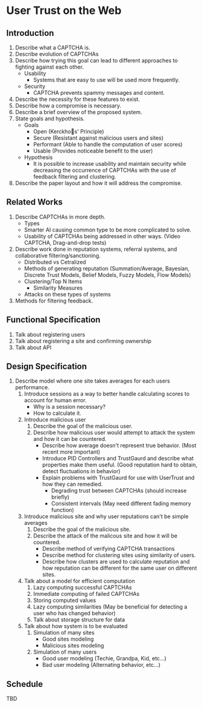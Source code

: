# User Trust on the Web

## Introduction
1. Describe what a CAPTCHA is.
2. Describe evolution of CAPTCHAs
2. Describe how trying this goal can lead to different approaches to fighting against each other.
    * Usability
        * Systems that are easy to use will be used more frequently.
    * Security
        * CAPTCHA prevents spammy messages and content.
3. Describe the necessity for these features to exist.
4. Describe how a compromise is necessary.
5. Describe a brief overview of the proposed system.
6. State goals and hypothesis.
    * Goals
        * Open (Kerckhos' Principle)
        * Secure (Resistant against malicious users and sites)
        * Performant (Able to handle the computation of user scores)
        * Usable (Provides noticeable benefit to the user)
    * Hypothesis
        * It is possible to increase usability and maintain security while decreasing the occurrence of CAPTCHAs with the use of feedback filtering and clustering.
7. Describe the paper layout and how it will address the compromise.

## Related Works
1. Describe CAPTCHAs in more depth.
    * Types
    * Smarter AI causing common type to be more complicated to solve.
    * Usability of CAPTCHAs being addressed in other ways. (Video CAPTCHA, Drag-and-drop tests)
2. Describe work done in reputation systems, referral systems, and collaborative filtering/sanctioning.
    * Distributed vs Cetralized
    * Methods of generating reputation (Summation/Average, Bayesian, Discrete Trust Models, Belief Models, Fuzzy Models, Flow Models)
    * Clustering/Top N Items
        * Similarity Measures
    * Attacks on these types of systems
3. Methods for filtering feedback.

## Functional Specification
1. Talk about registering users
2. Talk about registering a site and confirming ownership
3. Talk about API

## Design Specification
1. Describe model where one site takes averages for each users performance.
    1. Introduce sessions as a way to better handle calculating scores to account for human error.
        * Why is a session necessary?
        * How to calculate it.
    2. Introduce malicious user
        1. Describe the goal of the malicious user.
        2. Describe how malicious user would attempt to attack the system and how it can be countered.
            * Describe how average doesn't represent true behavior. (Most recent more important)
            * Introduce PID Controllers and TrustGaurd and describe what properties make them useful. (Good reputation hard to obtain, detect fluctuations in behavior)
            * Explain problems with TrustGaurd for use with UserTrust and how they can remedied.
                * Degrading trust between CAPTCHAs (should increase briefly)
                * Consistent intervals (May need different fading memory function)
    3. Introduce malicious site and why user reputations can't be simple averages
        1. Describe the goal of the malicious site.
        2. Describe the attack of the malicous site and how it will be countered.
            * Describe method of verifying CAPTCHA transactions
            * Describe method for clustering sites using similarity of users.
            * Describe how clusters are used to calculate reputation and how reputation can be different for the same user on different sites.
    4. Talk about a model for efficient computation
        1. Lazy computing successful CAPTCHAs
        2. Immediate computing of failed CAPTCHAs
        3. Storing computed values
        4. Lazy computing similarities (May be beneficial for detecting a user who has changed behavior)
        5. Talk about storage structure for data
    5. Talk about how system is to be evaluated
        1. Simulation of many sites
            * Good sites modeling
            * Malicious sites modeling
        2. Simulation of many users
            * Good user modeling (Techie, Grandpa, Kid, etc...)
            * Bad user modeling (Alternating behavior, etc...)

## Schedule
TBD